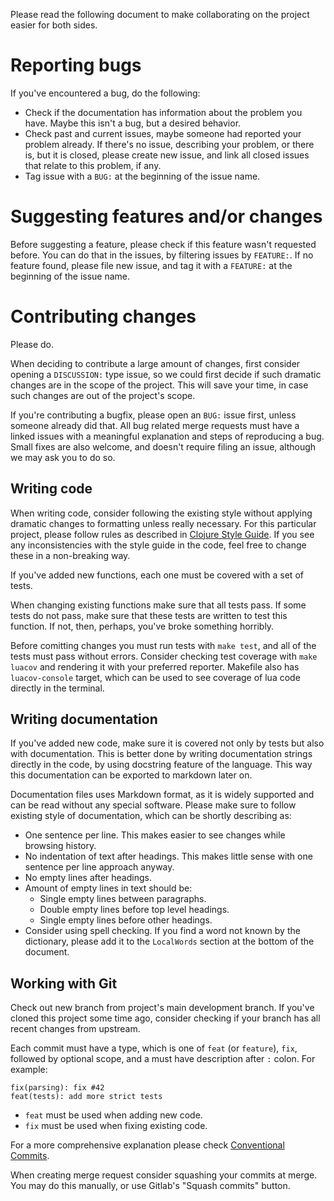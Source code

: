 Please read the following document to make collaborating on the project easier for both sides.

# Reporting bugs
If you've encountered a bug, do the following:

- Check if the documentation has information about the problem you have.
  Maybe this isn't a bug, but a desired behavior.
- Check past and current issues, maybe someone had reported your problem already.
  If there's no issue, describing your problem, or there is, but it is closed, please create new issue, and link all closed issues that relate to this problem, if any.
- Tag issue with a `BUG:` at the beginning of the issue name.

# Suggesting features and/or changes
Before suggesting a feature, please check if this feature wasn't requested before.
You can do that in the issues, by filtering issues by `FEATURE:`.
If no feature found, please file new issue, and tag it with a `FEATURE:` at the beginning of the issue name.

# Contributing changes
Please do.

When deciding to contribute a large amount of changes, first consider opening a `DISCUSSION:` type issue, so we could first decide if such dramatic changes are in the scope of the project.
This will save your time, in case such changes are out of the project's scope.

If you're contributing a bugfix, please open an `BUG:` issue first, unless someone already did that.
All bug related merge requests must have a linked issues with a meaningful explanation and steps of reproducing a bug.
Small fixes are also welcome, and doesn't require filing an issue, although we may ask you to do so.

## Writing code
When writing code, consider following the existing style without applying dramatic changes to formatting unless really necessary.
For this particular project, please follow rules as described in [Clojure Style Guide](https://github.com/bbatsov/clojure-style-guide).
If you see any inconsistencies with the style guide in the code, feel free to change these in a non-breaking way.

If you've added new functions, each one must be covered with a set of tests.

When changing existing functions make sure that all tests pass.
If some tests do not pass, make sure that these tests are written to test this function.
If not, then, perhaps, you've broke something horribly.

Before comitting changes you must run tests with `make test`, and all of the tests must pass without errors.
Consider checking test coverage with `make luacov` and rendering it with your preferred reporter.
Makefile also has `luacov-console` target, which can be used to see coverage of lua code directly in the terminal.

## Writing documentation
If you've added new code, make sure it is covered not only by tests but also with documentation.
This is better done by writing documentation strings directly in the code, by using docstring feature of the language.
This way this documentation can be exported to markdown later on.

Documentation files uses Markdown format, as it is widely supported and can be read without any special software.
Please make sure to follow existing style of documentation, which can be shortly describing as:

-   One sentence per line.
    This makes easier to see changes while browsing history.
-   No indentation of text after headings.
    This makes little sense with one sentence per line approach anyway.
-   No empty lines after headings.
-   Amount of empty lines in text should be:
    -   Single empty lines between paragraphs.
    -   Double empty lines before top level headings.
    -   Single empty lines before other headings.
-   Consider using spell checking.
    If you find a word not known by the dictionary, please add it to the `LocalWords` section at the bottom of the document.

## Working with Git

Check out new branch from project's main development branch.
If you've cloned this project some time ago, consider checking if your branch has all recent changes from upstream.

Each commit must have a type, which is one of `feat` (or `feature`), `fix`, followed by optional scope, and a must have description after `:` colon.
For example:

    fix(parsing): fix #42
    feat(tests): add more strict tests

-   `feat` must be used when adding new code.
-   `fix` must be used when fixing existing code.

For a more comprehensive explanation please check [Conventional Commits](https://www.conventionalcommits.org/en/v1.0.0/).

When creating merge request consider squashing your commits at merge.
You may do this manually, or use Gitlab's "Squash commits" button.

<!-- LocalWords:  bugfix docstring comitting VSCode SublimeText Gitlab's LocalWords
 -->
